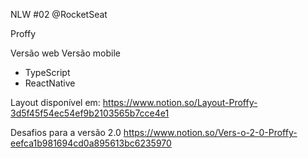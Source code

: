 NLW #02 
@RocketSeat

Proffy

Versão web
Versão mobile

- TypeScript
- ReactNative

Layout disponível em:
https://www.notion.so/Layout-Proffy-3d5f45f54ec54ef9b2103565b7cce4e1

Desafios para a versão 2.0
https://www.notion.so/Vers-o-2-0-Proffy-eefca1b981694cd0a895613bc6235970

